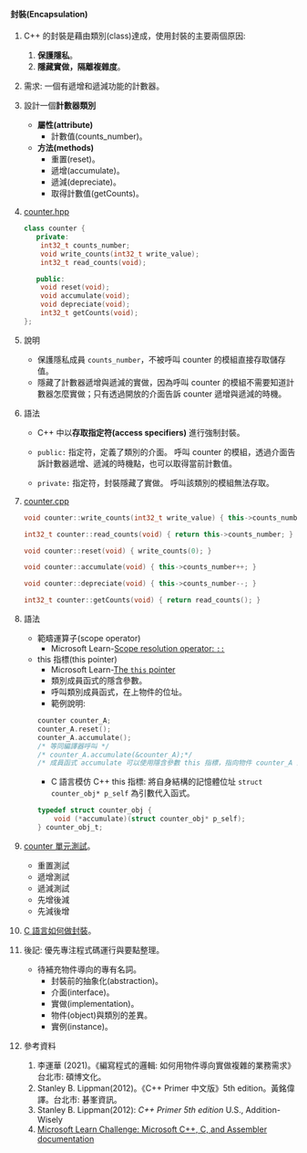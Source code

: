 #### 封裝(Encapsulation)

1. C++ 的封裝是藉由類別(class)達成，使用封裝的主要兩個原因:
    1. **保護隱私**。
    1. **隱藏實做，隔離複雜度**。

1. 需求: 一個有遞增和遞減功能的計數器。

1. 設計一個**計數器類別**
    - **屬性(attribute)**
        - 計數值(counts_number)。
    - **方法(methods)**
        - 重置(reset)。
        - 遞增(accumulate)。
        - 遞減(depreciate)。
        - 取得計數值(getCounts)。

1. [counter.hpp](../src/counter/counter.hpp#top)
    ```c++
    class counter {
       private:
        int32_t counts_number;
        void write_counts(int32_t write_value);
        int32_t read_counts(void);

       public:
        void reset(void);
        void accumulate(void);
        void depreciate(void);
        int32_t getCounts(void);
    };
    ```

1. 說明
    - 保護隱私成員 `counts_number`，不被呼叫 counter 的模組直接存取儲存值。
    - 隱藏了計數器遞增與遞減的實做，因為呼叫 counter 的模組不需要知道計數器怎麼實做；只有透過開放的介面告訴 counter 遞增與遞減的時機。

1. 語法
    - C++ 中以**存取指定符(access specifiers)** 進行強制封裝。

    - `public:` 指定符，定義了類別的介面。
        呼叫 counter 的模組，透過介面告訴計數器遞增、遞減的時機點，也可以取得當前計數值。

    - `private:` 指定符，封裝隱藏了實做。
        呼叫該類別的模組無法存取。

1. [counter.cpp](../src/counter/counter.cpp#top)
    ```c++
    void counter::write_counts(int32_t write_value) { this->counts_number = write_value; }

    int32_t counter::read_counts(void) { return this->counts_number; }

    void counter::reset(void) { write_counts(0); }

    void counter::accumulate(void) { this->counts_number++; }

    void counter::depreciate(void) { this->counts_number--; }

    int32_t counter::getCounts(void) { return read_counts(); }
    ```

1. 語法
    - 範疇運算子(scope operator)
        - Microsoft Learn-[Scope resolution operator: `::`](https://learn.microsoft.com/en-us/cpp/cpp/scope-resolution-operator?view=msvc-170)
    - this 指標(this pointer)
        - Microsoft Learn-[The `this` pointer](https://learn.microsoft.com/en-us/cpp/cpp/this-pointer?view=msvc-170)
        - 類別成員函式的隱含參數。
        - 呼叫類別成員函式，在上物件的位址。
        - 範例說明:
        ```c++
        counter counter_A;
        counter_A.reset();
        counter_A.accumulate();
        /* 等同編譯器呼叫 */
        /* counter_A.accumulate(&counter_A);*/
        /* 成員函式 accumulate 可以使用隱含參數 this 指標，指向物件 counter_A 的位址*/
        ```
        - C 語言模仿 C++ this 指標: 將自身結構的記憶體位址 `struct counter_obj* p_self` 為引數代入函式。
        ```c
        typedef struct counter_obj {
            void (*accumulate)(struct counter_obj* p_self);
        } counter_obj_t;
        ```

1. [counter 單元測試](../tests/test_counter.cpp#top)。
    - 重置測試
    - 遞增測試
    - 遞減測試
    - 先增後減
    - 先減後增

1. [C 語言如何做封裝](/docs/encapsulation_c.md)。

1. 後記: 優先專注程式碼運行與要點整理。
    - 待補充物件導向的專有名詞。
        - 封裝前的抽象化(abstraction)。
        - 介面(interface)。
        - 實做(implementation)。
        - 物件(object)與類別的差異。
        - 實例(instance)。

1. 參考資料
    1. 李運華 (2021)。《編寫程式的邏輯: 如何用物件導向實做複雜的業務需求》台北市: 碩博文化。
    1. Stanley B. Lippman(2012)。《C++ Primer 中文版》5th edition。黃銘偉譯。台北市: 碁峯資訊。
    1. Stanley B. Lippman(2012): *C++ Primer 5th edition* U.S., Addition-Wisely
    1. [Microsoft Learn Challenge: Microsoft C++, C, and Assembler documentation](https://learn.microsoft.com/en-us/cpp/?view=msvc-170)